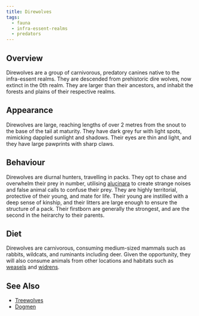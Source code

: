 ```yaml
---
title: Direwolves
tags:
  - fauna
  - infra-essent-realms
  - predators
---
```

## Overview
Direwolves are a group of carnivorous, predatory canines native to the infra-essent realms. They are descended from prehistoric dire wolves, now extinct in the 0th realm. They are larger than their ancestors, and inhabit the forests and plains of their respective realms.
## Appearance
Direwolves are large, reaching lengths of over 2 metres from the snout to the base of the tail at maturity. They have dark grey fur with light spots, mimicking dappled sunlight and shadows. Their eyes are thin and light, and they have large pawprints with sharp claws.
## Behaviour
Direwolves are diurnal hunters, travelling in packs. They opt to chase and overwhelm their prey in number, utilising [alucinara](cosmology/alucinara.md) to create strange noises and false animal calls to confuse their prey. They are highly territorial, protective of their young, and mate for life. Their young are instilled with a deep sense of kinship, and their litters are large enough to ensure the structure of a pack. Their firstborn are generally the strongest, and are the second in the heirarchy to their parents.
## Diet
Direwolves are carnivorous, consuming medium-sized mammals such as rabbits, wildcats, and ruminants including deer. Given the opportunity, they will also consume animals from other locations and habitats such as [weasels](fauna/weasels.md) and [widrens](fauna/widrens.md).
## See Also
- [Treewolves](private/fauna/treewolves.md)
- [Dogmen](private/fauna/dogmen.md)